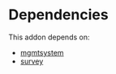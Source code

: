 # Dependencies

This addon depends on:

- [mgmtsystem](https://github.com/bringout/oca-technical)
- [survey](https://github.com/bringout/oca-ocb-core/tree/3269462e6a0442fbf5ae30a27b3c18135ac733b9/odoo-bringout-oca-ocb-survey)
